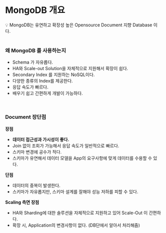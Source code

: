 # MongoDB 개요

<aside>
💡 MongoDB는 유연하고 확장성 높은 Opensource Document 지향 Database 이다.

</aside>

<br>

### 왜 MongoDB 를 사용하는지

- Schema 가 자유롭다.
- HA와 Scale-out Solution을 자체적으로 지원해서 확장이 쉽다.
- Secondary Index 를 지원하는 NoSQL이다.
- 다양한 종류의 Index를 제공한다.
- 응답 속도가 빠르다.
- 배우기 쉽고 간편하게 개발이 가능하다.

<br>

### Document 장단점

**장점**

- **데이터 접근성과 가시성이 좋다.**
- Join 없이 조회가 가능해서 응답 속도가 일반적으로 빠르다.
- 스키마 변경에 공수가 적다.
- 스키마가 유연해서 데이터 모델을 App의 요구사항에 맞게 데이터를 수용할 수 있다.

**단점**

- 데이터의 중복이 발생한다.
- 스키마가 자유롭지만, 스키마 설계를 잘해야 성능 저하를 피할 수 있다.

**Scaling 측면 장점**

- HA와 Sharding에 대한 솔루션을 자체적으로 지원하고 있어 Scale-Out 이 간편하다.
- 확장 시, Application의 변경사항이 없다. (DB단에서 알아서 처리해줌)